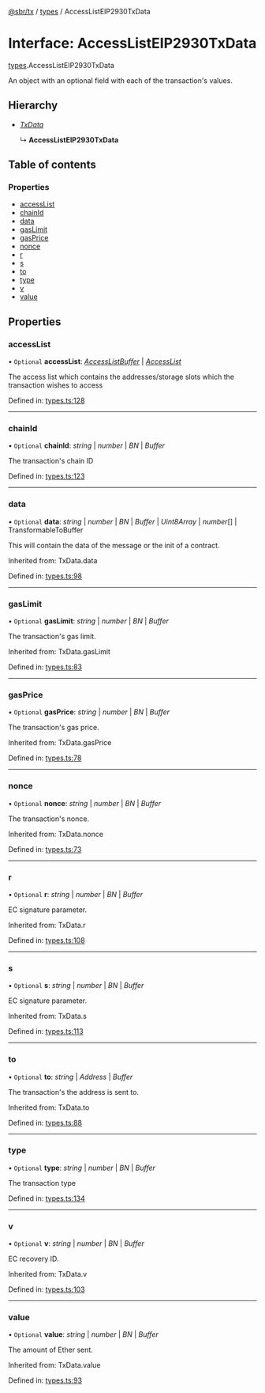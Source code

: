 [@sbr/tx](../README.md) / [types](../modules/types.md) / AccessListEIP2930TxData

# Interface: AccessListEIP2930TxData

[types](../modules/types.md).AccessListEIP2930TxData

An object with an optional field with each of the transaction's values.

## Hierarchy

* [*TxData*](../modules/types.md#txdata)

  ↳ **AccessListEIP2930TxData**

## Table of contents

### Properties

- [accessList](types.accesslisteip2930txdata.md#accesslist)
- [chainId](types.accesslisteip2930txdata.md#chainid)
- [data](types.accesslisteip2930txdata.md#data)
- [gasLimit](types.accesslisteip2930txdata.md#gaslimit)
- [gasPrice](types.accesslisteip2930txdata.md#gasprice)
- [nonce](types.accesslisteip2930txdata.md#nonce)
- [r](types.accesslisteip2930txdata.md#r)
- [s](types.accesslisteip2930txdata.md#s)
- [to](types.accesslisteip2930txdata.md#to)
- [type](types.accesslisteip2930txdata.md#type)
- [v](types.accesslisteip2930txdata.md#v)
- [value](types.accesslisteip2930txdata.md#value)

## Properties

### accessList

• `Optional` **accessList**: [*AccessListBuffer*](../modules/types.md#accesslistbuffer) \| [*AccessList*](../modules/types.md#accesslist)

The access list which contains the addresses/storage slots which the transaction wishes to access

Defined in: [types.ts:128](https://github.com/siliconswampio/sbr-tx/blob/master/src/types.ts#L128)

___

### chainId

• `Optional` **chainId**: *string* \| *number* \| *BN* \| *Buffer*

The transaction's chain ID

Defined in: [types.ts:123](https://github.com/siliconswampio/sbr-tx/blob/master/src/types.ts#L123)

___

### data

• `Optional` **data**: *string* \| *number* \| *BN* \| *Buffer* \| *Uint8Array* \| *number*[] \| TransformableToBuffer

This will contain the data of the message or the init of a contract.

Inherited from: TxData.data

Defined in: [types.ts:98](https://github.com/siliconswampio/sbr-tx/blob/master/src/types.ts#L98)

___

### gasLimit

• `Optional` **gasLimit**: *string* \| *number* \| *BN* \| *Buffer*

The transaction's gas limit.

Inherited from: TxData.gasLimit

Defined in: [types.ts:83](https://github.com/siliconswampio/sbr-tx/blob/master/src/types.ts#L83)

___

### gasPrice

• `Optional` **gasPrice**: *string* \| *number* \| *BN* \| *Buffer*

The transaction's gas price.

Inherited from: TxData.gasPrice

Defined in: [types.ts:78](https://github.com/siliconswampio/sbr-tx/blob/master/src/types.ts#L78)

___

### nonce

• `Optional` **nonce**: *string* \| *number* \| *BN* \| *Buffer*

The transaction's nonce.

Inherited from: TxData.nonce

Defined in: [types.ts:73](https://github.com/siliconswampio/sbr-tx/blob/master/src/types.ts#L73)

___

### r

• `Optional` **r**: *string* \| *number* \| *BN* \| *Buffer*

EC signature parameter.

Inherited from: TxData.r

Defined in: [types.ts:108](https://github.com/siliconswampio/sbr-tx/blob/master/src/types.ts#L108)

___

### s

• `Optional` **s**: *string* \| *number* \| *BN* \| *Buffer*

EC signature parameter.

Inherited from: TxData.s

Defined in: [types.ts:113](https://github.com/siliconswampio/sbr-tx/blob/master/src/types.ts#L113)

___

### to

• `Optional` **to**: *string* \| *Address* \| *Buffer*

The transaction's the address is sent to.

Inherited from: TxData.to

Defined in: [types.ts:88](https://github.com/siliconswampio/sbr-tx/blob/master/src/types.ts#L88)

___

### type

• `Optional` **type**: *string* \| *number* \| *BN* \| *Buffer*

The transaction type

Defined in: [types.ts:134](https://github.com/siliconswampio/sbr-tx/blob/master/src/types.ts#L134)

___

### v

• `Optional` **v**: *string* \| *number* \| *BN* \| *Buffer*

EC recovery ID.

Inherited from: TxData.v

Defined in: [types.ts:103](https://github.com/siliconswampio/sbr-tx/blob/master/src/types.ts#L103)

___

### value

• `Optional` **value**: *string* \| *number* \| *BN* \| *Buffer*

The amount of Ether sent.

Inherited from: TxData.value

Defined in: [types.ts:93](https://github.com/siliconswampio/sbr-tx/blob/master/src/types.ts#L93)
